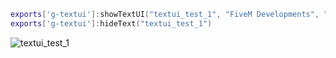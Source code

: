 
```lua
exports['g-textui']:showTextUI("textui_test_1", "FiveM Developments", "G")
exports['g-textui']:hideText("textui_test_1")
```
<img src="https://media.discordapp.net/attachments/1051517145860821044/1258721147533656125/Screenshot_370.png?ex=668912eb&is=6687c16b&hm=66a881cc5afef743973ea0cd50e1bf2c32387ef7b8ce26b9cd4930ec6b63a723&=&format=webp&quality=lossless&width=550&height=309" alt="textui_test_1" />